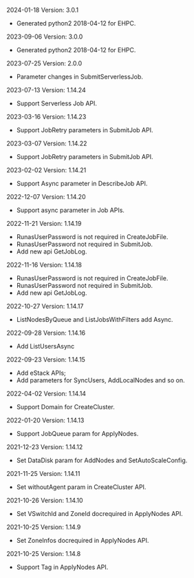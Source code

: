 2024-01-18 Version: 3.0.1
- Generated python2 2018-04-12 for EHPC.

2023-09-06 Version: 3.0.0
- Generated python2 2018-04-12 for EHPC.

2023-07-25 Version: 2.0.0
- Parameter changes in SubmitServerlessJob.

2023-07-13 Version: 1.14.24
- Support Serverless Job API.

2023-03-16 Version: 1.14.23
- Support JobRetry parameters in SubmitJob API.

2023-03-07 Version: 1.14.22
- Support JobRetry parameters in SubmitJob API.

2023-02-02 Version: 1.14.21
- Support Async parameter in DescribeJob API.

2022-12-07 Version: 1.14.20
- Support async parameter in Job APIs.

2022-11-21 Version: 1.14.19
- RunasUserPassword is not required in CreateJobFile.
- RunasUserPassword not required in SubmitJob.
- Add new api GetJobLog.

2022-11-16 Version: 1.14.18
- RunasUserPassword is not required in CreateJobFile.
- RunasUserPassword not required in SubmitJob.
- Add new api GetJobLog.

2022-10-27 Version: 1.14.17
- ListNodesByQueue and ListJobsWithFilters add Async.

2022-09-28 Version: 1.14.16
- Add ListUsersAsync

2022-09-23 Version: 1.14.15
- Add eStack APIs;
- Add parameters for SyncUsers, AddLocalNodes and so on.

2022-04-02 Version: 1.14.14
- Support Domain for CreateCluster.

2022-01-20 Version: 1.14.13
- Support JobQueue param for ApplyNodes.

2021-12-23 Version: 1.14.12
- Set DataDisk param for AddNodes and SetAutoScaleConfig.

2021-11-25 Version: 1.14.11
- Set withoutAgent param in CreateCluster API.

2021-10-26 Version: 1.14.10
- Set VSwitchId and ZoneId docrequired in ApplyNodes API.

2021-10-25 Version: 1.14.9
- Set ZoneInfos docrequired in ApplyNodes API.

2021-10-25 Version: 1.14.8
- Support Tag in ApplyNodes API.

